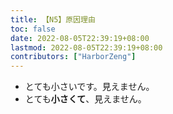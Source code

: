 ```yaml
---
title: 【N5】原因理由
toc: false
date: 2022-08-05T22:39:19+08:00
lastmod: 2022-08-05T22:39:19+08:00
contributors: ["HarborZeng"]
---
```


- とても小さいです。見えません。
- とても**小さくて**、見えません。

